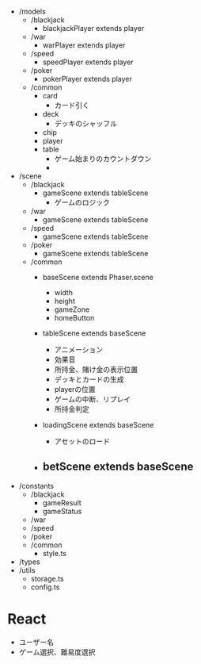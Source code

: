 - /models
  - /blackjack
    - blackjackPlayer extends player
  - /war
    - warPlayer extends player
  - /speed
    - speedPlayer extends player
  - /poker
    - pokerPlayer extends player
  - /common
    - card
      - カード引く
    - deck
      - デッキのシャッフル
    - chip
    - player
    - table
      - ゲーム始まりのカウントダウン
      - 
- /scene
  - /blackjack
    - gameScene extends tableScene
      - ゲームのロジック
  - /war
    - gameScene extends tableScene
  - /speed
    - gameScene extends tableScene
  - /poker
    - gameScene extends tableScene
  - /common
    - baseScene extends Phaser.scene
      - width
      - height
      - gameZone
      - homeButton
      
    - tableScene extends baseScene
      - アニメーション
      - 効果音
      - 所持金、賭け金の表示位置
      - デッキとカードの生成
      - playerの位置
      - ゲームの中断、リプレイ
      - 所持金判定
    - loadingScene extends baseScene
      - アセットのロード
    - betScene extends baseScene
      - 
- /constants
  - /blackjack
    - gameResult
    - gameStatus
  - /war
  - /speed
  - /poker
  - /common
    - style.ts
- /types
- /utils
  - storage.ts
  - config.ts 

# React
- ユーザー名
- ゲーム選択、難易度選択